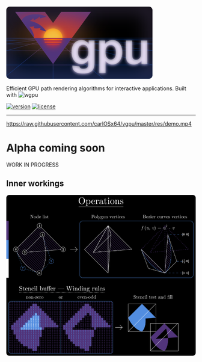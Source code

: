 ![vgpu](https://raw.githubusercontent.com/carlOSx64/vgpu/master/res/vgpu.png)

Efficient GPU path rendering algorithms for interactive applications. Built with ![`wgpu`](https://github.com/gfx-rs/wgpu)

[![version](https://img.shields.io/crates/v/vgpu?color=%23555555)](https://crates.io/crates/vgpu)
[![license](https://img.shields.io/crates/l/vgpu?color=%23555555)](https://www.mozilla.org/en-US/MPL/2.0/)

---

https://raw.githubusercontent.com/carlOSx64/vgpu/master/res/demo.mp4

# Alpha coming soon

WORK IN PROGRESS

## Inner workings

![chart](https://raw.githubusercontent.com/carlOSx64/vgpu/master/res/chart.png)
